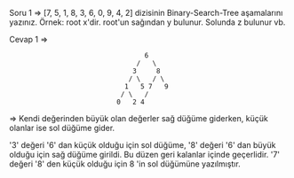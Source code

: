 Soru 1 => [7, 5, 1, 8, 3, 6, 0, 9, 4, 2] dizisinin      Binary-Search-Tree aşamalarını yazınız.
Örnek: root x'dir. root'un sağından y bulunur. Solunda z bulunur vb.



Cevap 1 =>
      
      
                                      6            
                                    /   \
                                   3     8          
                                  / \   / \
                                 1   5 7   9
                                / \   /
                               0   2 4




=> Kendi değerinden büyük olan değerler sağ düğüme giderken, küçük olanlar ise sol düğüme gider.

'3' değeri '6' dan küçük olduğu için sol düğüme, '8' değeri '6' dan büyük olduğu için sağ düğüme girildi. Bu düzen geri kalanlar içinde geçerlidir. '7' değeri '8' den küçük olduğu için 8 'in sol düğümüne yazılmıştır.

